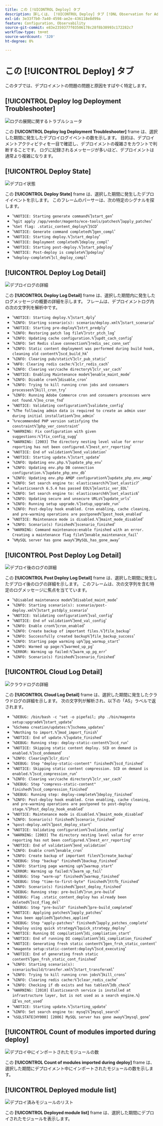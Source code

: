 ```yaml
---
title: この [!UICONTROL Deploy] タブ
description: 詳しくは、 [!UICONTROL Deploy] タブ [!DNL Observation for Adobe Commerce].
exl-id: 3e33f7b0-7a40-4598-ae2e-436118e8d99a
feature: Configuration, Observability
source-git-commit: e83e2359377f03506178c28f8b30993c172282c7
workflow-type: tm+mt
source-wordcount: '320'
ht-degree: 0%

---
```


# この [!UICONTROL Deploy] タブ

このタブでは、デプロイメントの問題の問題と原因をすばやく特定します。

## [!UICONTROL Deploy log Deployment Troubleshooter]

![ログの展開に関するトラブルシュータ](../../assets/tools/observation-for-adobe-commerce/deploy-tab-1.jpg)

この **[!UICONTROL Deploy log Deployment Troubleshooter]** frame は、選択した期間に発生したデプロイログイベントの数を示します。 目的は、デプロイメントアクティビティを一目で確認し、デプロイメントの複雑さをカウントで判断することです。 ログに記録されるメッセージが多いほど、デプロイメントは通常より複雑になります。

## [!UICONTROL Deploy State]

![デプロイ状態](../../assets/tools/observation-for-adobe-commerce/deploy-tab-2.jpg)

この **[!UICONTROL Deploy State]** frame は、選択した期間に発生したデプロイイベントを示します。 このフレームのパーサーは、次の特定のシグナルを探します。

* &#39;`%NOTICE: Starting generate command%`&#39;)`start_gen`&#39;
* &#39;`%git apply /app/vendor/magento/ece-tools/patches%`&#39;)`apply_patches`&#39;
* &#39;`%Set flag: .static_content_deploy%`&#39;)`SCD`&#39;
* &#39;`%NOTICE: Generate command completed%`&#39;)`gen_compl`&#39;
* &#39;`%NOTICE: Starting deploy.%`&#39;)`start_deploy`&#39;
* &#39;`%NOTICE: Deployment completed%`&#39;)`deploy_compl`&#39;
* &#39;`%NOTICE: Starting post-deploy.%`&#39;)`start_pdeploy`&#39;
* &#39;`%NOTICE: Post-deploy is complete%`&#39;)`pdeploy`&#39;
* &#39;`%deploy-complete%`&#39;)`cl_deploy_compl`&#39;

## [!UICONTROL Deploy Log Detail]

![デプロイログの詳細](../../assets/tools/observation-for-adobe-commerce/deploy-tab-3.jpg)

この **[!UICONTROL Deploy Log Detail]** frame は、選択した期間内に発生したログメッセージの概要の詳細を示します。 フレームは、デプロイメントログ内の次の文字列を解析中です。

* &#39;`%NOTICE: Starting deploy.%`&#39;)`start_dply`&#39;
* &#39;`%INFO: Starting scenario(s): scenario/deploy.xml%`&#39;)`start_scenario`&#39;
* &#39;`%NOTICE: Starting pre-deploy%`&#39;)`strt_predply`&#39;
* &#39;`%INFO: Restoring patch log file%`&#39;)`rstr_ptch_log`&#39;
* &#39;`%INFO: Updating cache configuration.%`&#39;)`updt_cach_config`&#39;
* &#39;`%INFO: Set Redis slave connection%`&#39;)`redis_sec_conn_set`&#39;
* &#39;`%INFO: Static content deployment was performed during build hook, cleaning old content%`&#39;)`scd_build_hk`&#39;
* &#39;`%INFO: Clearing pub/static%`&#39;)`clr_pub_static`&#39;
* &#39;`%NFO: Clearing redis cache:%`&#39;)`clr_redis_cach`&#39;
* &#39;`%INFO: Clearing var/cache directory%`&#39;)`clr_var_cach`&#39;
* &#39;`%NOTICE: Enabling Maintenance mode%`&#39;)`enable_maint_mode`&#39;
* &#39;`%INFO: Disable cron%`&#39;)`disable_cron`&#39;
* &#39;`%INFO: Trying to kill running cron jobs and consumers processes%`&#39;)`kill_cron_try`&#39;
* &#39;`%INFO: Running Adobe Commerce cron and consumers processes were not found.%`&#39;)`no_cron_fnd`&#39;
* &#39;`%NOTICE: Validating configuration%`&#39;)`validate_config`&#39;
* &#39;`%The following admin data is required to create an admin user during initial installation%`&#39;)`no_admin`&#39;
* &#39;`%recommended PHP version satisfying the constraint%`&#39;)`php_ver_constraint`&#39;
* &#39;`%WARNING: Fix configuration with given suggestions:%`&#39;)`fix_config_sugg`&#39;
* &#39;`%WARNING: [2003] The directory nesting level value for error reporting has not been configured.%`&#39;)`nest_err_reporting`&#39;
* &#39;`%NOTICE: End of validation%`&#39;)`end_validation`&#39;
* &#39;`%NOTICE: Starting update.%`&#39;)`start_update`&#39;
* &#39;`%INFO: Updating env.php.%`&#39;)`update_php_env`&#39;
* &#39;`%INFO: Updating env.php DB connection configuration.%`&#39;)`update_php_env_db`&#39;
* &#39;`%INFO: Updating env.php AMQP configuration%`&#39;)`update_php_env_amqp`&#39;
* &#39;`%INFO: Set search engine to: elasticsearch7%`&#39;)`set_elastic7`&#39;
* &#39;`%elasticsearch 6.5.4 has passed EOL%`&#39;)`elastic_ver_EOL`&#39;
* &#39;`%INFO: Set search engine to: elasticsearch6%`&#39;)`set_elastic6`&#39;
* &#39;`%INFO: Updating secure and unsecure URLs%`&#39;)`update_urls`&#39;
* &#39;`%INFO: Running setup upgrade.%`&#39;)`setup_upgrade_run`&#39;
* &#39;`%INFO: Post-deploy hook enabled. Cron enabling, cache cleaning, and pre-warming operations are postponed%`&#39;)`post_hook_enabled`&#39;
* &#39;`%NOTICE: Maintenance mode is disabled.%`&#39;)`maint_mode_disabled`&#39;
* &#39;`%INFO: Scenario(s) finished%`&#39;)`scenario_finished`&#39;
* &#39;`%WARNING: Command maintenance:enable finished with an error. Creating a maintenance flag file%`&#39;)`enable_maintenance_fail`&#39;
* &#39;`%MySQL server has gone away%`&#39;)`MySQL_has_gone_away`&#39;

## [!UICONTROL Post Deploy Log Detail]

![デプロイ後のログの詳細](../../assets/tools/observation-for-adobe-commerce/deploy-tab-4.jpg)

この **[!UICONTROL Post Deploy Log Detail]** frame は、選択した期間に発生したデプロイ後のログの詳細を示します。 このフレームは、次の文字列を含む特定のログメッセージに焦点を当てています。

* &#39;`%Disabled maintenance mode%`&#39;)`disabled_maint_mode`&#39;
* &#39;`%INFO: Starting scenario(s): scenario/post-deploy.xml%`&#39;)`start_pstdply_scenario`&#39;
* &#39;`%NOTICE: Validating configuration%`&#39;)`val_config`&#39;
* &#39;`%NOTICE: End of validation%`&#39;)`end_val_config`&#39;
* &#39;`%INFO: Enable cron%`&#39;)`cron_enabled`&#39;
* &#39;`%INFO: Create backup of important files.%`&#39;)`file_backup`&#39;
* &#39;`%INFO: Successfully created backup%`&#39;)`file_backup_success`&#39;
* &#39;`%INFO: Starting page warming up%`&#39;)`pg_warmup_start`&#39;
* &#39;`%INFO: Warmed up page:%`&#39;)`warmed_up_pg`&#39;
* &#39;`%ERROR: Warming up failed:%`&#39;)`warm_up_pg_err`&#39;
* &#39;`%INFO: Scenario(s) finished%`&#39;)`scenario_finished`&#39;

## [!UICONTROL Cloud Log Detail]

![クラウドログの詳細](../../assets/tools/observation-for-adobe-commerce/deploy-tab-5.jpg)

この **[!UICONTROL Cloud Log Detail]** frame は、選択した期間に発生したクラウドログの詳細を示します。 次の文字列が解析され、以下の「AS」ラベルで返されます。

* &#39;`%DEBUG: /bin/bash -c "set -o pipefail; php ./bin/magento setup:upgrade%`&#39;)`start_update`&#39;
* &#39;`%Schema creation/updates:%`&#39;)`schema_updates`&#39;
* &#39;`%Nothing to import.%`&#39;)`mod_import_finish`&#39;
* &#39;`%NOTICE: End of update.%`&#39;)`update_finished`&#39;
* &#39;`%DEBUG: Running step: deploy-static-content%`&#39;)`scd_run`&#39;
* &#39;`%NOTICE: Skipping static content deploy. SCD on demand is enabled.%`&#39;)`scd_ondemand`&#39;
* &#39;`%INFO: Clearing%`&#39;)`clr_dirs`&#39;
* &#39;`%DEBUG: Step "deploy-static-content" finished%`&#39;)`scd_finished`&#39;
* &#39;`%NOTICE: Skipping static content compression. SCD on demand is enabled.%`&#39;)`scd_compression_run`&#39;
* &#39;`%INFO: Clearing var/cache directory%`&#39;)`clr_var_cach`&#39;
* &#39;`%DEBUG: Step "compress-static-content" finished%`&#39;)`scd_compression_finished`&#39;
* &#39;`%DEBUG: Running step: deploy-complete%`&#39;)`deploy_finished`&#39;
* &#39;`%INFO: Post-deploy hook enabled. Cron enabling, cache cleaning, and pre-warming operations are postponed to post-deploy stage.%`&#39;)`Post_deploy_hook_enabled`&#39;
* &#39;`%NOTICE: Maintenance mode is disabled.%`&#39;)`maint_mode_disabled`&#39;
* &#39;`%INFO: Scenario(s) finished%`&#39;)`scenario_finished`&#39;
* &#39;`%post-deploy.xml%`&#39;)`post_deploy_start`&#39;
* &#39;`%NOTICE: Validating configuration%`&#39;)`validate_config`&#39;
* &#39;`%WARNING: [2003] The directory nesting level value for error reporting has not been configured.%`&#39;)`nest_err_reporting`&#39;
* &#39;`%NOTICE: End of validation%`&#39;)`end_validation`&#39;
* &#39;`%INFO: Enable cron%`&#39;)`enable_cron`&#39;
* &#39;`%INFO: Create backup of important files%`&#39;)`create_backup`&#39;
* &#39;`%DEBUG: Step "backup" finished%`&#39;)`backup_finished`&#39;
* &#39;`%INFO: Starting page warming up%`&#39;)`warmup_start`&#39;
* &#39;`%ERROR: Warming up failed:%`&#39;)`warm_up_fail`&#39;
* &#39;`%DEBUG: Step "warm-up" finished%`&#39;)`warmup_finished`&#39;
* &#39;`%DEBUG: Step "time-to-first-byte" finished%`&#39;)`ttfb_finished`&#39;
* &#39;`%INFO: Scenario(s) finished%`&#39;)`post_deploy_finished`&#39;
* &#39;`%DEBUG: Running step: pre-build%`&#39;)`run_pre-build`&#39;
* &#39;`%DEBUG: Flag .static_content_deploy has already been deleted%`&#39;)`scd_flag_del`&#39;
* &#39;`%DEBUG: Step "pre-build" finished%`&#39;)`pre-build_completed`&#39;
* &#39;`%NOTICE: Applying patches%`&#39;)`apply_patches`&#39;
* &#39;`%has been applied%`&#39;)`patches_applied`&#39;
* &#39;`%DEBUG: Step "apply-patches" finished%`&#39;)`apply_patches_complete`&#39;
* &#39;`%Deploy using quick strategy%`&#39;)`quick_strategy_deploy`&#39;
* &#39;`%NOTICE: Running DI compilation%`&#39;)`di_compliation_start`&#39;
* &#39;`%NOTICE: End of running DI compilation%`&#39;)`di_compliation_finished`&#39;
* &#39;`%NOTICE: Generating fresh static content%`&#39;)`gen_frsh_static_content`&#39;
* &#39;`%magento setup:static-content:deploy%`&#39;)`scd_executing`&#39;
* &#39;`%NOTICE: End of generating fresh static content%`&#39;)`gen_frsh_static_cont_finished`&#39;
* &#39;`%INFO: Starting scenario(s): scenario/build/transfer.xml%`&#39;)`start_transferxml`&#39;
* &#39;`%INFO: Trying to kill running cron jobs%`&#39;)`kill_crons`&#39;
* &#39;`%INFO: Clearing redis cache:%`&#39;)`clear_redis_cache`&#39;
* &#39;`%INFO: Checking if db exists and has tables%`&#39;)`db_check`&#39;
* &#39;`%WARNING: [2010] Elasticsearch service is installed at infrastructure layer, but is not used as a search engine.%`) は&#39;`es_not_used`&#39;
* &#39;`%NOTICE: Starting update.%`&#39;)`starting_update`&#39;
* &#39;`%INFO: Set search engine to: mysql%`&#39;)`mysql_search`&#39;
* &#39;`%SQLSTATE[HY000] [2006] MySQL server has gone away%`&#39;)`mysql_gone`&#39;

## [!UICONTROL Count of modules imported during deploy]

![デプロイ中にインポートされたモジュールの数](../../assets/tools/observation-for-adobe-commerce/deploy-tab-6.jpg)

この **[!UICONTROL Count of modules imported during deploy]** frame は、選択した期間にデプロイメント中にインポートされたモジュールの数を示します。

## [!UICONTROL Deployed module list]

![デプロイ済みモジュールのリスト](../../assets/tools/observation-for-adobe-commerce/deploy-tab-7.jpg)

この **[!UICONTROL Deployed module list]** frame は、選択した期間にデプロイされたモジュールを表示します。
